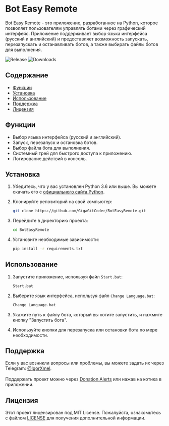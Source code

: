 # Bot Easy Remote

Bot Easy Remote - это приложение, разработанное на Python, которое позволяет пользователям управлять ботами через графический интерфейс. Приложение поддерживает выбор языка интерфейса (русский и английский) и предоставляет возможность запускать, перезапускать и останавливать ботов, а также выбирать файлы ботов для выполнения.

![Release](https://img.shields.io/github/v/release/GigaGitCoder/BotEasyRemote) ![Downloads](https://img.shields.io/github/downloads/GigaGitCoder/BotEasyRemote/total)

## Содержание

- [Функции](#функции)
- [Установка](#установка)
- [Использование](#использование)
- [Поддержка](#поддержка)
- [Лицензия](#лицензия)

## Функции

- Выбор языка интерфейса (русский и английский).
- Запуск, перезапуск и остановка ботов.
- Выбор файла бота для выполнения.
- Системный трей для быстрого доступа к приложению.
- Логирование действий в консоль.

## Установка

1. Убедитесь, что у вас установлен Python 3.6 или выше. Вы можете скачать его с [официального сайта Python](https://www.python.org/downloads/).
2. Клонируйте репозиторий на свой компьютер:

   ```bash
   git clone https://github.com/GigaGitCoder/BotEasyRemote.git
   ```

3. Перейдите в директорию проекта:

   ```bash
   cd BotEasyRemote
   ```

4. Установите необходимые зависимости:

   ```bash
   pip install -r requirements.txt
   ```

## Использование

1. Запустите приложение, используя файл `Start.bat`:

   ```bash
   Start.bat
   ```

2. Выберите язык интерфейса, используя файл `Change Language.bat`:

   ```bash
   Change Language.bat
   ```
   
4. Укажите путь к файлу бота, который вы хотите запустить, и нажмите кнопку "Запустить бота".
5. Используйте кнопки для перезапуска или остановки бота по мере необходимости.

## Поддержка

Если у вас возникли вопросы или проблемы, вы можете задать их через Telegram: [@IgorXmel](https://t.me/IgorXmel). <br>
<br>
Поддержать проект можно через [Donation Alerts](https://www.donationalerts.com/r/ava_channel_live) или нажав на котика в приложении.

## Лицензия

Этот проект лицензирован под MIT License. Пожалуйста, ознакомьтесь с файлом [LICENSE](LICENSE) для получения дополнительной информации.
